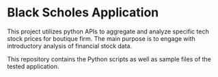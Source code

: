 # Black Scholes Application
This project utilizes python APIs to aggregate and analyze specific tech stock prices for boutique firm. The main purpose is to engage with introductory analysis of financial stock data.

This repository contains the Python scripts as well as sample files of the tested application.



